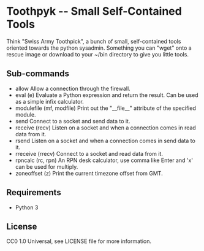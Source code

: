 # Toothpyk -- Small Self-Contained Tools

Think "Swiss Army Toothpick", a bunch of small, self-contained tools oriented towards
the python sysadmin.  Something you can "wget" onto a rescue image or download to
your ~/bin directory to give you little tools.

## Sub-commands

- allow               Allow a connection through the firewall.
- eval (e)            Evaluate a Python expression and return the result.
                    Can be used as a simple infix calculator.
- modulefile (mf, modfile)
                    Print out the "\_\_file\_\_" attribute of the specified
                    module.
- send                Connect to a socket and send data to it.
- receive (recv)      Listen on a socket and when a connection comes in read
                    data from it.
- rsend               Listen on a socket and when a connection comes in send
                    data to it.
- rreceive (rrecv)    Connect to a socket and read data from it.
- rpncalc (rc, rpn)   An RPN desk calculator, use comma like Enter and 'x'
                    can be used for multiply.
- zoneoffset (z)      Print the current timezone offset from GMT.

## Requirements

- Python 3

## License

CC0 1.0 Universal, see LICENSE file for more information.

<!-- vim: ts=4 sw=4 ai et tw=85
-->
